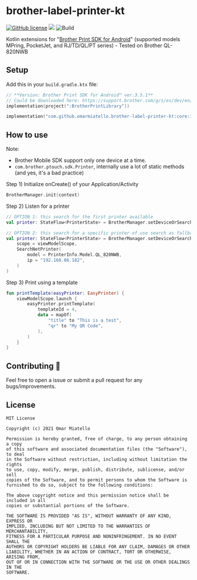 # brother-label-printer-kt

[![GitHub license](https://img.shields.io/github/license/omarmiatello/brother-label-printer-kt)](LICENSE)
[![](https://img.shields.io/maven-central/v/com.github.omarmiatello.brother-label-printer-kt/core)](https://search.maven.org/search?q=g:com.github.omarmiatello.brother-label-printer-kt)
![Build](https://github.com/omarmiatello/brother-label-printer-kt/workflows/Pre%20Merge%20Checks/badge.svg)

Kotlin extensions for "[Brother Print SDK for Android](https://support.brother.com/g/s/es/dev/en/mobilesdk/android/index.html?c=eu_ot&lang=en&navi=offall&comple=on&redirect=on)" (supported models MPring, PocketJet, and RJ/TD/QL/PT series) - Tested on Brother QL-820NWB

## Setup

Add this in your `build.gradle.ktx` file:
```kotlin
// **Version: Brother Print SDK for Android™ ver.3.5.1**
// Could be downloaded here: https://support.brother.com/g/s/es/dev/en/mobilesdk/android/index.html?c=eu_ot&lang=en&navi=offall&comple=on&redirect=on
implementation(project(":BrotherPrintLibrary"))

implementation("com.github.omarmiatello.brother-label-printer-kt:core:1.0.2")
```

## How to use

Note:
- Brother Mobile SDK support only one device at a time.
- `com.brother.ptouch.sdk.Printer`, internally use a lot of static methods (and yes, it's a bad practice)

Step 1) Initialize onCreate() of your Application/Activity
```kotlin
BrotherManager.init(context)
```

Step 2) Listen for a printer
```kotlin
// OPTION 1: this search for the first printer available
val printer: StateFlow<PrinterState> = BrotherManager.setDeviceOrSearch(scope = viewModelScope)

// OPTION 2: this search for a specific printer of use search as fallback if the printer is not available at start
val printer: StateFlow<PrinterState> = BrotherManager.setDeviceOrSearch(
    scope = viewModelScope,
    SearchNetPrinter(
        model = PrinterInfo.Model.QL_820NWB,
        ip = "192.168.86.182",
    )
)
```

Step 3) Print using a template
```kotlin
fun printTemplate(easyPrinter: EasyPrinter) {
    viewModelScope.launch {
        easyPrinter.printTemplate(
            templateId = 4,
            data = mapOf(
                "title" to "This is a test",
                "qr" to "My QR Code",
            ),
        )
    }
}
```

## Contributing 🤝

Feel free to open a issue or submit a pull request for any bugs/improvements.

## License

```
MIT License

Copyright (c) 2021 Omar Miatello

Permission is hereby granted, free of charge, to any person obtaining a copy
of this software and associated documentation files (the "Software"), to deal
in the Software without restriction, including without limitation the rights
to use, copy, modify, merge, publish, distribute, sublicense, and/or sell
copies of the Software, and to permit persons to whom the Software is
furnished to do so, subject to the following conditions:

The above copyright notice and this permission notice shall be included in all
copies or substantial portions of the Software.

THE SOFTWARE IS PROVIDED "AS IS", WITHOUT WARRANTY OF ANY KIND, EXPRESS OR
IMPLIED, INCLUDING BUT NOT LIMITED TO THE WARRANTIES OF MERCHANTABILITY,
FITNESS FOR A PARTICULAR PURPOSE AND NONINFRINGEMENT. IN NO EVENT SHALL THE
AUTHORS OR COPYRIGHT HOLDERS BE LIABLE FOR ANY CLAIM, DAMAGES OR OTHER
LIABILITY, WHETHER IN AN ACTION OF CONTRACT, TORT OR OTHERWISE, ARISING FROM,
OUT OF OR IN CONNECTION WITH THE SOFTWARE OR THE USE OR OTHER DEALINGS IN THE
SOFTWARE.
```